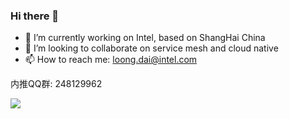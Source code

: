 ### Hi there 👋

<!-- 
https://shields.io/category
-->


- 🔭 I’m currently working on Intel, based on ShangHai China
- 👯 I’m looking to collaborate on service mesh and cloud native
- 📫 How to reach me: loong.dai@intel.com

内推QQ群: 248129962

![](https://github-readme-stats.vercel.app/api?username=daixiang0&theme=dark)

